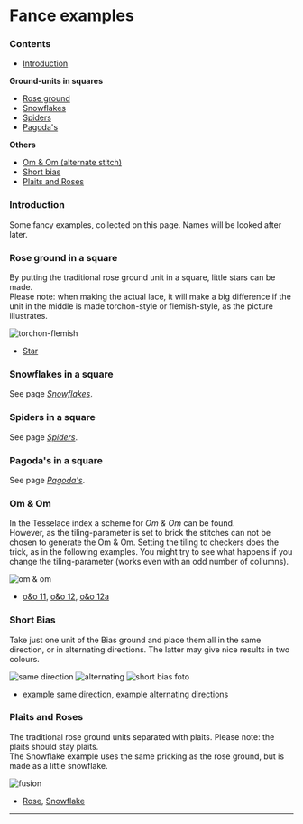 # Fance examples

### Contents
* [Introduction](#introduction)

**Ground-units in squares**
* [Rose ground](#rose-ground-in-a-square)
* [Snowflakes](#snowflakes-in-a-square)
* [Spiders](#spiders-in-a-square)
* [Pagoda's](#pagodas-in-a-square)

**Others**
* [Om & Om (alternate stitch)](#om--om)
* [Short bias](#short-bias)
* [Plaits and Roses](#plaits-and-roses)

### Introduction
Some fancy examples, collected on this page. Names will be looked after later.

### Rose ground in a square
By putting the traditional rose ground unit in a square, little stars can be made.                 
Please note: when making the actual lace, it will make a big difference if the unit in the middle is made torchon-style or flemish-style, as the picture illustrates.

![torchon-flemish][pic-tor-flem]
* [Star][G-0112]

### Snowflakes in a square
See page [_Snowflakes_](https://mae.tempels.github.io/MAE-gf/docs/snowflakes/#squared-snowflake).

### Spiders in a square
See page [_Spiders_](https://github.com/MAETempels/MAE-gf/wiki/Spiders#spiders-in-a-square).

### Pagoda's in a square
See page [_Pagoda's_](https://github.com/MAETempels/MAE-gf/wiki/Pagoda's-or-Triangular-grounds#pagoda-in-a-square). 

### Om & Om
In the Tesselace index a scheme for <i>Om & Om</i> can be found.        
However, as the tiling-parameter is set to <span class="elem">brick</span> the stitches can not be chosen to generate the Om & Om. Setting the tiling to <span class="elem">checkers</span> does the trick, as in the following examples. You might try to see what happens if you change the tiling-parameter (works even with an odd number of collumns).

![om & om][pic-oeno]
* [o&o 11][oo-11], [o&o 12][oo-12], [o&o 12a][oo-12a]

### Short Bias
Take just one unit of the Bias ground and place them all in the same direction, or in alternating directions. The latter may give nice results in two colours.

![same direction][pic-0228-OG] ![alternating][pic-0228-OGy] ![short bias foto][foto-0228-OGy] 
* [example same direction][G-0228-OG], [example alternating directions][G-0228-OGy]

### Plaits and Roses
The traditional rose ground units separated with plaits. Please note: the plaits should stay plaits.              
The Snowflake example uses the same pricking as the rose ground, but is made as a little snowflake.

![fusion][pic-fusion]
* [Rose][G-rose], [Snowflake][G-0342]  

***

[pic-tor-flem]: https://maetempels.github.io/MAE-gf/images_wt/gf-tor-vl.png
[pic-fusion]: https://maetempels.github.io/MAE-gf/images_wt/gf-fusion.png
[pic-0306-OIv]: https://maetempels.github.io/MAE-gf/images_wt/gf%200301%20wt.png
[pic-0228-OG]: https://maetempels.github.io/MAE-gf/images_wt/gf%200228-OG.png
[pic-0228-OGy]: https://maetempels.github.io/MAE-gf/images_wt/gf%200228%20OGy.png
[pic-oeno]: https://maetempels.github.io/MAE-gf/images_wt/gf-oeno-11.png

[foto-0228-OGy]: https://maetempels.github.io/MAE-gf/photos/gf-0228-foto.jpg

[G-0112]: https://d-bl.github.io/GroundForge/index.html?m=586-21%0A-48317%0A5-4-7-%0A%3Bbricks%3B16%3B16%3B0%3B0&s1=ctctt%20E3%3Dc%20A3%3Dc%20E2%3Dctt%20A2%3Dctt%20A1%3Dctcl%20E1%3Dctcr%20F2%3Dctct%20F3%3Dctct

[G-0342]: https://d-bl.github.io/GroundForge/index.html?m=--B-C---%0A-E-5-O-K%0A5-----5-%0A-------5%3Bbricks%3B24%3B24%3B0%3B0&s1=ct%20H4%3Dctctctctc%20D4%3Dctctctctc%20B2%3Dctct%20A3%3Dcr%20C3%3Dcl%20B4%3Dc

[G-0306]: https://d-bl.github.io/GroundForge/index.html?m=5--5--%0A-C632B%0A566-22%3Bbricks%3B16%3B16%3B0%3B0&s1=ctctt%20E1%3Dct%20A1%3Dct%20F2%3Dct%20B3%3Dctl%20D3%3Dctr%20F3%3Dctct

[G-0228-OG]: https://d-bl.github.io/GroundForge/index.html?m=86-5%0A4-5-%3Bbricks%3B16%3B16%3B0%3B0&s1=ctc%20C1%3Dtct

[G-0228-OGy]: https://d-bl.github.io/GroundForge/index.html?m=15-2%0A7-5-%0A-586%0A5-4-%3Bchecker%3B16%3B16%3B0%3B0&s1=ctc%20A3%3Dtct%20C1%3Dtct

[G-rose]: https://d-bl.github.io/GroundForge/index.html?m=5831%0A-4-7%3Bbricks%3B24%3B24%3B0%3B0&s1=D1%3Dctctctctctc%20B1%3Dctctctctctc%20A1%3Dctctc%20D2%3Dctc%20B2%3Dctc%20C1%3Dctctc

[oo-11]: https://d-bl.github.io/GroundForge/index.html?m=88%0A11%3Bchecker%3B24%3B24%3B0%3B0&s1=ct%20A1%3Dctct%20B2%3Dctct

[oo-12a]: https://d-bl.github.io/GroundForge/index.html?m=888%0A111%3Bchecker%3B24%3B24%3B0%3B0&s1=ctct%20A1%3Dct%20C1%3Dct

[oo-12]: https://d-bl.github.io/GroundForge/index.html?m=888%0A111%0A888%0A111%0A888%0A111%3Bchecker%3B24%3B24%3B0%3B0&s1=ct%20A1%3Dctct%20B2%3Dctct%20C3%3Dctct%20A4%3Dctct%20B5%3Dctct%20C6%3Dctct

